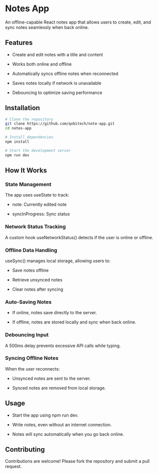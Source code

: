 # Notes App

An offline-capable React notes app that allows users to create, edit, and sync notes seamlessly when back online.

## Features

- Create and edit notes with a title and content

- Works both online and offline

- Automatically syncs offline notes when reconnected

- Saves notes locally if network is unavailable

- Debouncing to optimize saving performance

## Installation

```bash
# Clone the repository
git clone https://github.com/qobitech/note-app.git
cd notes-app

# Install dependencies
npm install

# Start the development server
npm run dev
```

## How It Works

### State Management

The app uses useState to track:

- note: Currently edited note

- syncInProgress: Sync status

### Network Status Tracking

A custom hook useNetworkStatus() detects if the user is online or offline.

### Offline Data Handling

useSync() manages local storage, allowing users to:

- Save notes offline

- Retrieve unsynced notes

- Clear notes after syncing

### Auto-Saving Notes

- If online, notes save directly to the server.

- If offline, notes are stored locally and sync when back online.

### Debouncing Input

A 500ms delay prevents excessive API calls while typing.

### Syncing Offline Notes

When the user reconnects:

- Unsynced notes are sent to the server.

- Synced notes are removed from local storage.

## Usage

- Start the app using npm run dev.

- Write notes, even without an internet connection.

- Notes will sync automatically when you go back online.

## Contributing

Contributions are welcome! Please fork the repository and submit a pull request.
